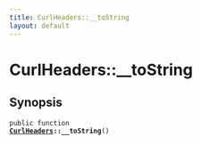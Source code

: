 ```yaml
---
title: CurlHeaders::__toString
layout: default
---
```


# CurlHeaders::__toString

## Synopsis

<code>public function <b><a href="CurlHeaders">CurlHeaders</a>::__toString</b>()</code>

